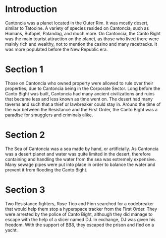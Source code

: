 # Introduction

Cantoncia was a planet located in the Outer Rim.
It was mostly desert, similar to Tatooine.
A variety of species resided on Cantoncia, such as Humans, Bufopel, Palandag, and much more.
On Cantoncia, the Canto Bight was the main tourist attraction on the planet, as those who lived there were mainly rich and wealthy, not to mention the casino and many racetracks.
It was more populated before the New Republic era.

# Section 1

Those on Cantoncia who owned property were allowed to rule over their properties, due to Cantoncia being in the Corporate Sector.
Long before the Canto Bight was built, Cantoncia had many ancient civilizations and ruins that became less and less known as time went on.
The desert had many taverns and such that a thief or lawbreaker could stay in.
Around the time of the war between the Resistance and the First Order, the Canto Bight was a paradise for smugglers and criminals alike.

# Section 2

The Sea of Cantoncia was a sea made by hand, or artificially.
As Cantoncia was a desert planet and water was quite limited in the desert, therefore containing and handling the water from the sea was extremely expensive.
Many sewage pipes were put into place in order to balance the water and prevent it from flooding the Canto Bight.

# Section 3

Two Resistance fighters, Rose Tico and Finn searched for a codebreaker that would help them stop a hyperspace tracker from the First Order.
They were arrested by the police of Canto Bight, although they did manage to escape with the help of a slicer named DJ.
In exchange, DJ was given his freedom.
With the support of BB8, they escaped the prison and fled on a yacht.
